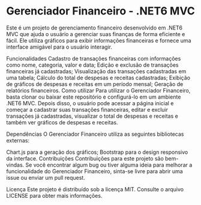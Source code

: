 # Gerenciador Financeiro - .NET6 MVC


Este é um projeto de gerenciamento financeiro desenvolvido em .NET6 MVC que ajuda o usuário a gerenciar suas finanças de forma eficiente e fácil. Ele utiliza gráficos para exibir informações financeiras e fornece uma interface amigável para o usuário interagir.

Funcionalidades
Cadastro de transações financeiras com informações como nome, categoria, valor e data;
Edição e exclusão de transações financeiras já cadastradas;
Visualização das transações cadastradas em uma tabela;
Cálculo do total de despesas e receitas cadastradas;
Exibição de gráficos de despesas e receitas em um período mensal;
Geração de relatórios financeiros.
Como utilizar
Para utilizar o Gerenciador Financeiro, basta clonar ou baixar este repositório e configurá-lo em um ambiente .NET6 MVC. Depois disso, o usuário pode acessar a página inicial e começar a cadastrar suas transações financeiras, editar e excluir transações já cadastradas, visualizar o total de despesas e receitas e também ver gráficos de despesas e receitas.

Dependências
O Gerenciador Financeiro utiliza as seguintes bibliotecas externas:

Chart.js para a geração dos gráficos;
Bootstrap para o design responsivo da interface.
Contribuições
Contribuições para este projeto são bem-vindas. Se você encontrar algum bug ou tiver alguma ideia para melhorar a funcionalidade do Gerenciador Financeiro, sinta-se livre para abrir uma issue ou enviar um pull request.

Licença
Este projeto é distribuído sob a licença MIT. Consulte o arquivo LICENSE para obter mais informações.
